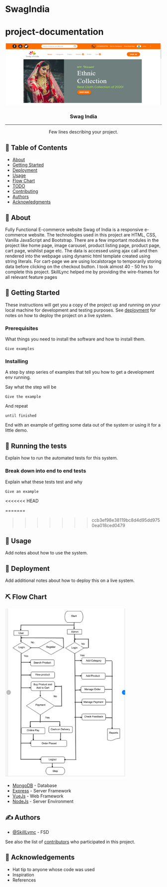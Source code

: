 # SwagIndia

# project-documentation

<p align="center">
  <a href="" rel="noopener">
 <img width=500px height=200px src="swag.png" alt="Project logo"></a>
</p>


<h3 align="center">Swag India</h3>

---

<p align="center"> Few lines describing your project.
    <br> 
</p>

## 📝 Table of Contents
- [About](#about)
- [Getting Started](#getting_started)
- [Deployment](#deployment)
- [Usage](#usage)
- [Flow Chart](#flowchart)
- [TODO](../TODO.md)
- [Contributing](../CONTRIBUTING.md)
- [Authors](#authors)
- [Acknowledgments](#acknowledgement)

## 🧐 About <a name = "about"></a>
Fully Functional E-commerce website Swag of India is a responsive e-commerce website. The technologies used in this project are HTML, CSS, Vanilla JavaScript and Bootstrap. There are a few important modules in the project like home page, image carousel, product listing page, product page, cart page, wishlist page etc. The data is accessed using ajax call and then rendered into the webpage using dynamic html template created using string literals. For cart-page we are using localstorage to temporarily storing data before clicking on the checkout button. I took almost 40 - 50 hrs to complete this project. SkillLync helped me by providing the wire-frames for all relevant feature pages

## 🏁 Getting Started <a name = "getting_started"></a>
These instructions will get you a copy of the project up and running on your local machine for development and testing purposes. See [deployment](#deployment) for notes on how to deploy the project on a live system.

### Prerequisites
What things you need to install the software and how to install them.

```
Give examples
```

### Installing
A step by step series of examples that tell you how to get a development env running.

Say what the step will be

```
Give the example
```

And repeat

```
until finished
```

End with an example of getting some data out of the system or using it for a little demo.

## 🔧 Running the tests <a name = "tests"></a>
Explain how to run the automated tests for this system.

### Break down into end to end tests
Explain what these tests test and why

```
Give an example
```

<<<<<<< HEAD


=======
>>>>>>> ccb3ef98e38119bc8d4d95dd9750ea018ced0479
## 🎈 Usage <a name="usage"></a>
Add notes about how to use the system.

## 🚀 Deployment <a name = "deployment"></a>
Add additional notes about how to deploy this on a live system.

## ⛏️ Flow Chart <a name = "flowchart"></a>

![bg width:1000px](./swagindiaflowchart.png)

- [MongoDB](https://www.mongodb.com/) - Database
- [Express](https://expressjs.com/) - Server Framework
- [VueJs](https://vuejs.org/) - Web Framework
- [NodeJs](https://nodejs.org/en/) - Server Environment

## ✍️ Authors <a name = "authors"></a>
- [@SkillLymc](https://github.com/kylelobo) - FSD

See also the list of [contributors](https://github.com/kylelobo/The-Documentation-Compendium/contributors) who participated in this project.

## 🎉 Acknowledgements <a name = "acknowledgement"></a>
- Hat tip to anyone whose code was used
- Inspiration
- References